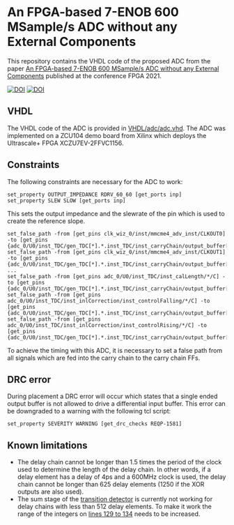 # An FPGA-based 7-ENOB 600 MSample/s ADC without any External Components
This repository contains the VHDL code of the proposed ADC from the paper [An FPGA-based 7-ENOB 600 MSample/s ADC without any External Components](https://doi.org/10.1145/3431920.3439287) published at the conference FPGA 2021.

[![DOI](https://zenodo.org/badge/DOI/10.5281/zenodo.4016001.svg)](https://doi.org/10.5281/zenodo.4016001) [![DOI](https://img.shields.io/badge/DOI-10.1145%2F3431920.3439287-blue)](https://doi.org/10.1145/3431920.3439287)

## VHDL
The VHDL code of the ADC is provided in [VHDL/adc/adc.vhd](VHDL/adc/adc.vhd). The ADC was implemented on a ZCU104 demo board from Xilinx which deploys the Ultrascale+ FPGA XCZU7EV-2FFVC1156.

## Constraints
The following constraints are necessary for the ADC to work:
```
set_property OUTPUT_IMPEDANCE RDRV_60_60 [get_ports inp]
set_property SLEW SLOW [get_ports inp]
```
This sets the output impedance and the slewrate of the pin which is used to create the reference slope.

```
set_false_path -from [get_pins clk_wiz_0/inst/mmcme4_adv_inst/CLKOUT0] -to [get_pins {adc_0/U0/inst_TDC/gen_TDC[*].*.inst_TDC/inst_carryChain/output_buffer[*].*/D}]
set_false_path -from [get_pins clk_wiz_0/inst/mmcme4_adv_inst/CLKOUT1] -to [get_pins {adc_0/U0/inst_TDC/gen_TDC[*].*.inst_TDC/inst_carryChain/output_buffer[*].*/D}]
...
set_false_path -from [get_pins adc_0/U0/inst_TDC/inst_calLength/*/C] -to [get_pins {adc_0/U0/inst_TDC/gen_TDC[*].*.inst_TDC/inst_carryChain/output_buffer[*].*/D}]
set_false_path -from [get_pins adc_0/U0/inst_TDC/inst_inlCorrection/inst_controlFalling/*/C] -to [get_pins {adc_0/U0/inst_TDC/gen_TDC[*].*.inst_TDC/inst_carryChain/output_buffer[*].*/D}]
set_false_path -from [get_pins adc_0/U0/inst_TDC/inst_inlCorrection/inst_controlRising/*/C] -to [get_pins {adc_0/U0/inst_TDC/gen_TDC[*].*.inst_TDC/inst_carryChain/output_buffer[*].*/D}]
```
To achieve the timing with this ADC, it is necessary to set a false path from all signals which are fed into the carry chain to the carry chain FFs.

## DRC error
During placement a DRC error will occur which states that a single ended output buffer is not allowed to drive a differential input buffer. This error can be downgraded to a warning with the following tcl script:
```
set_property SEVERITY WARNING [get_drc_checks REQP-1581]
```

## Known limitations
- The delay chain cannot be longer than 1.5 times the period of the clock used to determine the length of the delay chain. In other words, if a delay element has a delay of 4ps and a 600MHz clock is used, the delay chain cannot be longer than 625 delay elements (1250 if the XOR outputs are also used).
- The sum stage of the [transition detector](VHDL/transitionDetector/transitionDetector.vhd) is currently not working for delay chains with less than 512 delay elements. To make it work the range of the integers on [lines 129 to 134](VHDL/transitionDetector/transitionDetector.vhd#L129-134) needs to be increased.
